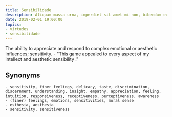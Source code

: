 ```yaml
---
title: Sensibilidade
description: Aliquam massa urna, imperdiet sit amet mi non, bibendum euismod est.
date: 2019-02-01 19:00:00
topics: 
- virtudes
- sensibilidade
---
```


The ability to appreciate and respond to complex emotional or aesthetic
influences; sensitivity.
	- "This game appealed to every aspect of my intellect and aesthetic
	  sensibility ."

## Synonyms
	- sensitivity, finer feelings, delicacy, taste, discrimination, discernment, understanding, insight, empathy, appreciation, feeling, intuition, responsiveness, receptiveness, perceptiveness, awareness
	- (finer) feelings, emotions, sensitivities, moral sense
	- esthesia, aesthesia
	- sensitivity, sensitiveness

